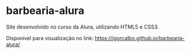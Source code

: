 # barbearia-alura

Site desenvolvido no curso da Alura, utilizando HTML5 e CSS3.

Disponível para visualização no link: https://igorcalbo.github.io/barbearia-alura/


